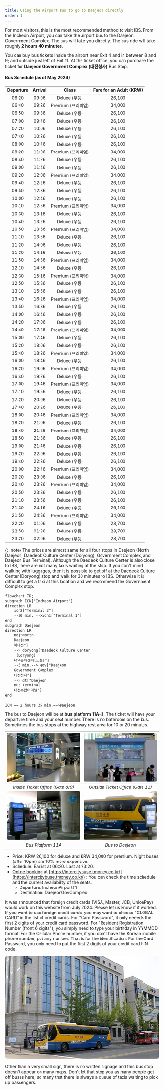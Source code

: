 ```yaml
---
title: Using the Airport Bus to go to Daejeon directly
order: 1
---
```


For most visitors, this is the most recommended method to visit IBS.
From the Incheon Airport, you can take the airport bus to the Daejeon Government Complex. The bus will take you directly. The bus ride will take roughly **2 hours 40 minutes**.

You can buy bus tickets inside the airport near Exit 4 and in between 8 and 9; and outside just left of Exit 11.
At the ticket office, you can purchase the ticket for **Daejeon Government Complex (대전청사)** Bus Stop. 


#### Bus Schedule (as of May 2024)

|	Departure	|	Arrival	|	Class	|	Fare for an Adult	(KRW)|
|  :--:	|	:--:	|	:--:	|	:--:	|
|	06:20	|	09:06	|	Deluxe (우등)	|26,100	|
|	06:40	|	09:26	|	Premium (프리미엄)	|34,000	|
|	06:50	|	09:36	|	Deluxe (우등)	|26,100	|
|	07:00	|	09:46	|	Deluxe (우등)	|26,100	|
|	07:20	|	10:06	|	Deluxe (우등)	|26,100	|
|	07:40	|	10:26	|	Deluxe (우등)	|26,100	|
|	08:00	|	10:46	|	Deluxe (우등)	|26,100	|
|	08:20	|	11:06	|	Premium (프리미엄)	|34,000	|
|	08:40	|	11:26	|	Deluxe (우등)	|26,100	|
|	09:00	|	11:46	|	Deluxe (우등)	|26,100	|
|	09:20	|	12:06	|	Premium (프리미엄)	|34,000	|
|	09:40	|	12:26	|	Deluxe (우등)	|26,100	|
|	09:50	|	12:36	|	Deluxe (우등)	|26,100	|
|	10:00	|	12:46	|	Deluxe (우등)	|26,100	|
|	10:10	|	12:56	|	Premium (프리미엄)	|34,000	|
|	10:30	|	13:16	|	Deluxe (우등)	|26,100	|
|	10:40	|	13:26	|	Deluxe (우등)	|26,100	|
|	10:50	|	13:36	|	Premium (프리미엄)	|34,000	|
|	11:10	|	13:56	|	Deluxe (우등)	|26,100	|
|	11:20	|	14:06	|	Deluxe (우등)	|26,100	|
|	11:30	|	14:16	|	Deluxe (우등)	|26,100	|
|	11:50	|	14:36	|	Premium (프리미엄)	|34,000	|
|	12:10	|	14:56	|	Deluxe (우등)	|26,100	|
|	12:30	|	15:16	|	Premium (프리미엄)	|34,000	|
|	12:50	|	15:36	|	Deluxe (우등)	|26,100	|
|	13:10	|	15:56	|	Deluxe (우등)	|26,100	|
|	13:40	|	16:26	|	Premium (프리미엄)	|34,000	|
|	13:50	|	16:36	|	Deluxe (우등)	|26,100	|
|	14:00	|	16:46	|	Deluxe (우등)	|26,100	|
|	14:20	|	17:06	|	Deluxe (우등)	|26,100	|
|	14:40	|	17:26	|	Premium (프리미엄)	|34,000	|
|	15:00	|	17:46	|	Deluxe (우등)	|26,100	|
|	15:20	|	18:06	|	Deluxe (우등)	|26,100	|
|	15:40	|	18:26	|	Premium (프리미엄)	|34,000	|
|	16:00	|	18:46	|	Deluxe (우등)	|26,100	|
|	16:20	|	19:06	|	Premium (프리미엄)	|34,000	|
|	16:40	|	19:26	|	Deluxe (우등)	|26,100	|
|	17:00	|	19:46	|	Premium (프리미엄)	|34,000	|
|	17:10	|	19:56	|	Deluxe (우등)	|26,100	|
|	17:20	|	20:06	|	Deluxe (우등)	|26,100	|
|	17:40	|	20:26	|	Deluxe (우등)	|26,100	|
|	18:00	|	20:46	|	Premium (프리미엄)	|34,000	|
|	18:20	|	21:06	|	Deluxe (우등)	|26,100	|
|	18:40	|	21:26	|	Premium (프리미엄)	|34,000	|
|	18:50	|	21:36	|	Deluxe (우등)	|26,100	|
|	19:00	|	21:46	|	Deluxe (우등)	|26,100	|
|	19:20	|	22:06	|	Deluxe (우등)	|26,100	|
|	19:40	|	22:26	|	Deluxe (우등)	|26,100	|
|	20:00	|	22:46	|	Premium (프리미엄)	|34,000	|
|	20:20	|	23:06	|	Deluxe (우등)	|26,100	|
|	20:40	|	23:26	|	Premium (프리미엄)	|34,000	|
|	20:50	|	23:36	|	Deluxe (우등)	|26,100	|
|	21:10	|	23:56	|	Deluxe (우등)	|26,100	|
|	21:30	|	24:16	|	Deluxe (우등)	|26,100	|
|	21:50	|	24:36	|	Premium (프리미엄)	|34,000	|
|	22:20	|	01:06	|	Deluxe (우등)	|28,700 	|
|	22:50	|	01:36	|	Deluxe (우등)	|28,700 	|
|	23:20	|	02:06	|	Deluxe (우등)	|28,700 	|


{: .note}
The prices are almost same for all four stops in Daejeon (North Daejeon, Daedeok Culture Center
     (Doryong), Government Complex, and Daejeon Bus Terminal). Although the Daedeok Culture Center is also close to IBS, there are not many taxis waiting at the stop. 
     If you don't mind walking with luggages, 
     then it is possible to get off at the Daedeok Culture Center (Doryong) stop and walk for 30 minutes to IBS.
     Otherwise it is difficult to get a taxi at this location and we recommend the Government Complex stop.

```mermaid
flowchart TD;
subgraph ICN["Incheon Airport"]
direction LR
    icn2["Terminal 2"]  
    --20 min. -->icn1["Terminal 1"]
end
subgraph Daejeon
direction LR
    nd["North 
    Daejeon
    북대전"]
    --> doryong["Daedeok Culture Center
     (Doryong)
    대덕문화센터(도룡)"]
    --5 min.--> gov["Daejeon 
    Government Complex
    대전청사"]
    --> dt["Daejeon 
    Bus Terminal
    대전복합터미널"]
end

ICN == 2 hours 35 min.==>Daejeon
```





The bus to Daejeon will be at **bus platform 11A-3**.
The ticket will have your departure time and your seat number.
There is no bathroom on the bus. Sometimes the bus stops at the highway rest area for 10 or 20 minutes.

|![Inside Ticket Office (Gate 8/9)](/assets/images/icn1-bus-ticket.jpg)|![Outside Ticket Office (Gate 11)](/assets/images/icn-ticket-outside.jpg)|
|:--:|:--:|
|*Inside Ticket Office (Gate 8/9)*|*Outside Ticket Office (Gate 11)*|
|![Bus Platform 11A](/assets/images/icn-t1-platform.jpg)|![Bus](/assets/images/icn-bus.jpg)|
|*Bus Platform 11A*|*Bus to Daejeon*|



- Price: KRW 26,100 for deluxe and KRW 34,000 for premium. Night buses (after 10pm) are 10% more expensive.
- Schedule: Earlist at 06:20. Last at 23:20.
- [Online booking](https://intercitybuse.tmoney.co.kr/) at [https://intercitybuse.tmoney.co.kr/](https://intercitybuse.tmoney.co.kr/) :  You can check the time schedule and the current availability of the seats. 
  - Departure: IncheonAirportT1
  - Destination: DaejeonGovComplex

It was announced that foreign credit cards (VISA, Master, JCB, UnionPay) would work on this website from July 2024. Please let us know if it worked. If you want to use foreign credit cards, you may want to choose "GLOBAL CARD" in the list of credit cards. For "Card Password", it only neeeds the first 2 digits of your credit card password. For "Resident Registration Number (front 6 digits"), you simply need to type your birthday in YYMMDD format. For the Cellular Phone number, if you don't have the Korean mobile phone number, put any number. That is for the identification. For the Card Password, you only need to put the first 2 digits of your credit card PIN code.

![Daejeon Government Complex (대전청사) Bus Stop](/assets/images/govcomplexstop.jpg)

Other than a very small sign, there is no written signage and this bus stop doesn't appear on many maps. Don't let that stop you as many people get off buses here; so many that there is always a queue of taxis waiting to pick up passengers.